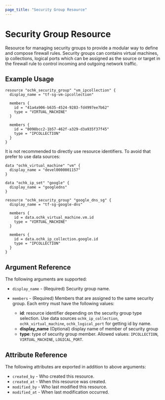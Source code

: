 ```yaml
---
page_title: "Security Group Resource"
---
```


# Security Group Resource

Resource for managing security groups to provide a modular way to define and compose firewall rules. Security groups can contains virtual machines, ip collections, logical ports which can be assigned as the source or target in the firewall rule to control incoming and outgoing network traffic.

## Example Usage

```hcl
resource "ochk_security_group" "vm_ipcollection" {
  display_name = "tf-sg-vm-ipcollection"

  members {
    id = "41a4a906-b635-4524-9283-fd4997ee7b62"
    type = "VIRTUAL_MACHINE"
  }

  members {
    id = "0098bcc2-1b57-462f-a329-d3a935f37f45"
    type = "IPCOLLECTION"
  }
}
```

It is not recommended to directly use resource identifiers. To avoid that prefer to use data sources:
```hcl
data "ochk_virtual_machine" "vm" {
  display_name = "devel0000001157"
}

data "ochk_ip_set" "google" {
  display_name = "googledns"
}

resource "ochk_security_group" "google_dns_sg" {
  display_name = "tf-sg-google-dns"

  members {
    id = data.ochk_virtual_machine.vm.id
    type = "VIRTUAL_MACHINE"
  }

  members {
    id = data.ochk_ip_collection.google.id
    type = "IPCOLLECTION"
  }
}
```

## Argument Reference

The following arguments are supported:

* `display_name` - (Required) Security group name.
* `members` - (Required) Members that are assigned to the same security group. 
  Each entry must have the following values:

  * **id**: resource identifier depending on the security group type selection. Use data sources `ochk_ip_collection`, `ochk_virtual_machine`, `ochk_logical_port` for getting id by name.
  * **display_name** (Optional) display name of member of security group
  * **type**: type of security group member. Allowed values: `IPCOLLECTION`, `VIRTUAL_MACHINE`, `LOGICAL_PORT`.

## Attribute Reference

The following attributes are exported in addition to above arguments:
* `created_by` - Who created this resource.
* `created_at` - When this resource was created.
* `modified_by` - Who last modified this resource.
* `modified_at` - When last modification occurred.  